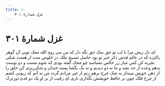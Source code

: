 ```yaml
---
title: >-
    غزل شمارهٔ ۳۰۱
---
```

# غزل شمارهٔ ۳۰۱

ای دل ریش مرا با لب تو حق نمک
حق نگه دار که من می روم الله معک
تویی آن گوهر پاکیزه که در عالم قدس
ذکر خیر تو بود حاصل تسبیح ملک
در خلوص منت ار هست شکی تجربه کن
کس عیار زر خالص نشناسد چو محک
گفته بودی که شوم مست و دو بوست بدهم
وعده از حد بشد و ما نه دو دیدیم و نه یک
بگشا پسته خندان و شکرریزی کن
خلق را از دهن خویش مینداز به شک
چرخ برهم زنم ار غیر مرادم گردد
من نه آنم که زبونی کشم از چرخ فلک
چون بر حافظ خویشش نگذاری باری
ای رقیب از بر او یک دو قدم دورترک
